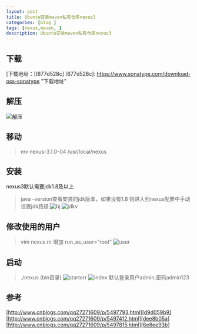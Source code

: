 ```yaml
---
layout: post
title: Ubuntu安装maven私有仓库nexus3
categories: [blog ]
tags: [nexus,maven, ]
description: Ubuntu安装maven私有仓库nexus3
---
```


## 下载
  [下载地址：][677d528c]
  [677d528c]: https://www.sonatype.com/download-oss-sonatype "下载地址"

## 解压
  ![解压](({{site.url}}/images/2016/18/nexus/jieya.jpg))

## 移动
  >mv nexus-3.1.0-04 /usr/local/nexus

## 安装
  nexus3默认需要jdk1.8及以上
  >java -version查看安装的jdk版本，如果没有1.8
  > 则进入到nexus配置中手动设置jdk路径
  > ![bj](({{site.url}}/images/2016/18/nexus/bj.jpg))
  > ![jdkv](({{site.url}}/images/2016/18/nexus/jdkv.jpg))

## 修改使用的用户
  >vim nexus.rc
  > 增加 run_as_user="root"
  > ![user](({{site.url}}/images/2016/18/nexus/user.jpg))
  >
## 启动
 >./nexus (bin目录)
 > ![starterr](({{site.url}}/images/2016/18/nexus/starterr.jpg))
 > ![index]((({{site.url}}/images/2016/18/nexus/index.jpg)))
 > 默认登录用户admin,密码admin123

## 参考
[http://www.cnblogs.com/qq27271609/p/5497793.html][d9d059b9]
[http://www.cnblogs.com/qq27271609/p/5497412.html][dee8b05a]
[http://www.cnblogs.com/qq27271609/p/5497815.html][6e8ee93b]

  [d9d059b9]: http://www.cnblogs.com/qq27271609/p/5497793.html "http://www.cnblogs.com/qq27271609/p/5497793.html"
  [dee8b05a]: http://www.cnblogs.com/qq27271609/p/5497412.html "http://www.cnblogs.com/qq27271609/p/5497412.html"
  [6e8ee93b]: http://www.cnblogs.com/qq27271609/p/5497815.html "http://www.cnblogs.com/qq27271609/p/5497815.html"
